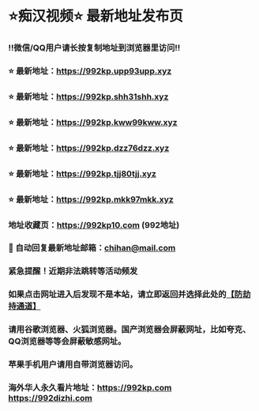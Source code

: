 # ⭐️痴汉视频⭐️ 最新地址发布页

### ‼️微信/QQ用户请长按复制地址到浏览器里访问‼️

### ⭐️ 最新地址：https://992kp.upp93upp.xyz

### ⭐️ 最新地址：https://992kp.shh31shh.xyz

### ⭐️ 最新地址：https://992kp.kww99kww.xyz

### ⭐️ 最新地址：https://992kp.dzz76dzz.xyz

### ⭐️ 最新地址：https://992kp.tjj80tjj.xyz

### ⭐️ 最新地址：https://992kp.mkk97mkk.xyz



### 地址收藏页：https://992kp10.com (992地址)
### 📧 自动回复最新地址邮箱：chihan@mail.com
### 紧急提醒！近期非法跳转等活动频发
### 如果点击网址进入后发现不是本站，请立即返回并选择此处的[【防劫持通道】](https://23.224.130.222:7583)
### 请用谷歌浏览器、火狐浏览器。国产浏览器会屏蔽网址，比如夸克、QQ浏览器等等会屏蔽敏感网址。
### 苹果手机用户请用自带浏览器访问。
### 海外华人永久看片地址：https://992kp.com  https://992dizhi.com
